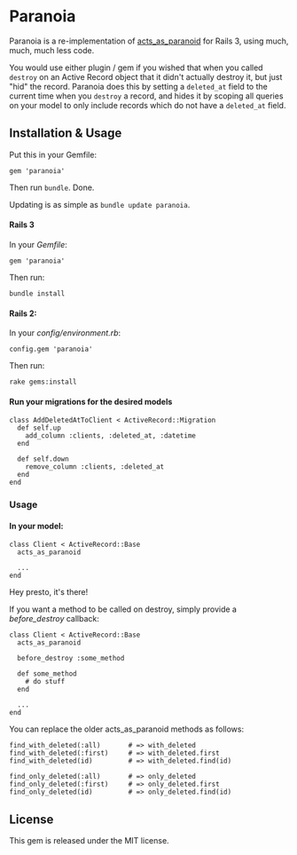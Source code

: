 # Paranoia

Paranoia is a re-implementation of [acts\_as\_paranoid](http://github.com/technoweenie/acts_as_paranoid) for Rails 3, using much, much, much less code.

You would use either plugin / gem if you wished that when you called `destroy` on an Active Record object that it didn't actually destroy it, but just "hid" the record. Paranoia does this by setting a `deleted_at` field to the current time when you `destroy` a record, and hides it by scoping all queries on your model to only include records which do not have a `deleted_at` field.

## Installation & Usage

Put this in your Gemfile:

    gem 'paranoia'

Then run `bundle`. Done.

Updating is as simple as `bundle update paranoia`.

#### Rails 3

In your _Gemfile_:

    gem 'paranoia'

Then run:

    bundle install

#### Rails 2:

In your _config/environment.rb_:

    config.gem 'paranoia'

Then run:

    rake gems:install

#### Run your migrations for the desired models

    class AddDeletedAtToClient < ActiveRecord::Migration
      def self.up
        add_column :clients, :deleted_at, :datetime
      end

      def self.down
        remove_column :clients, :deleted_at
      end
    end
    
### Usage

#### In your model:

    class Client < ActiveRecord::Base
      acts_as_paranoid

      ...
    end

Hey presto, it's there!

If you want a method to be called on destroy, simply provide a _before\_destroy_ callback:

    class Client < ActiveRecord::Base
      acts_as_paranoid

      before_destroy :some_method

      def some_method
        # do stuff
      end

      ...
    end

You can replace the older acts_as_paranoid methods as follows:

    find_with_deleted(:all)       # => with_deleted
    find_with_deleted(:first)     # => with_deleted.first
    find_with_deleted(id)         # => with_deleted.find(id)

    find_only_deleted(:all)       # => only_deleted
    find_only_deleted(:first)     # => only_deleted.first
    find_only_deleted(id)         # => only_deleted.find(id)

## License

This gem is released under the MIT license.